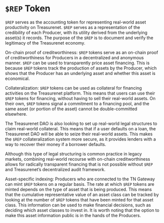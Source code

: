 # `$REP` Token

`$REP` serves as the accounting token for representing real-world asset productivity on Treasurenet. `$REP` serves as a representation of the credibility of each Producer, with its utility derived from the underlying asset(s) it records. The purpose of the `$REP` is to document and verify the legitimacy of the Treasurenet economy.

On-chain proof of creditworthiness:
`$REP` tokens serve as an on-chain proof of creditworthiness for Producers in a decentralized and anonymous manner. `$REP` can be used to transparently price asset financing. This is because `$REP` tokens track the production of assets by the Producer, which shows that the Producer has an underlying asset and whether this asset is economical.

Collateralization:
`$REP` tokens can be used as collateral for financing activities on the Treasurenet platform. This means that users can use their `$REP` tokens for financing, without having to sell their real-world assets. On their own, `$REP` tokens signal a commitment to a financing pool, and the same asset (or portion of the asset) cannot be double-committed elsewhere.

The Treasurenet DAO is also looking to set up real-world legal structures to claim real-world collateral. This means that if a user defaults on a loan, the Treasurenet DAO will be able to seize their real-world assets. This makes the `$REP` collateralization system more secure, as it provides lenders with a way to recover their money if a borrower defaults.

Although this type of legal structuring is common practice in legacy markets, combining real-world recourse with on-chain creditworthiness allows for radically transparent financing that is not possible without `$REP` and Treasurenet’s decentralized audit framework.

Asset-specific indexing:
Producers who are connected to the TN Gateway can mint `$REP` tokens on a regular basis. The rate at which `$REP` tokens are minted depends on the type of asset that is being produced. This means that the cumulative representative value of an asset class can be tracked by looking at the number of `$REP` tokens that have been minted for that asset class. This information can be used to make financial decisions, such as deciding which asset classes to invest in. It is worth noting that the option to make this asset information public is in the hands of the Producers.
